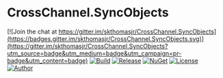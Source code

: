 # CrossChannel.SyncObjects

[![Join the chat at https://gitter.im/skthomasjr/CrossChannel.SyncObjects](https://badges.gitter.im/skthomasjr/CrossChannel.SyncObjects.svg)](https://gitter.im/skthomasjr/CrossChannel.SyncObjects?utm_source=badge&utm_medium=badge&utm_campaign=pr-badge&utm_content=badge)
[![Build](https://ci.appveyor.com/api/projects/status/7657ykxqhajdjii3?svg=true)](https://ci.appveyor.com/project/skthomasjr/crosschannel-syncobjects)
[![Release](https://img.shields.io/github/release/skthomasjr/CrossChannel.SyncObjects.svg?maxAge=2592000)](https://github.com/skthomasjr/CrossChannel.SyncObjects/releases)
[![NuGet](https://img.shields.io/nuget/v/CrossChannel.SyncObjects.svg)](https://www.nuget.org/packages/CrossChannel.SyncObjects)
[![License](https://img.shields.io/github/license/skthomasjr/CrossChannel.SyncObjects.svg?maxAge=2592000)](LICENSE.md)
[![Author](https://img.shields.io/badge/author-Scott%20K.%20Thomas%2C%20Jr.-blue.svg?maxAge=2592000)](https://www.linkedin.com/in/skthomasjr)

